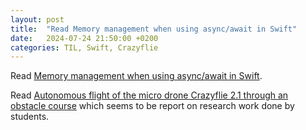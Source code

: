 ```yaml
---
layout: post
title:  "Read Memory management when using async/await in Swift"
date:   2024-07-24 21:50:00 +0200
categories: TIL, Swift, Crazyflie
---
```

Read [Memory management when using async/await in Swift](https://www.swiftbysundell.com/articles/memory-management-when-using-async-await/).

Read [Autonomous flight of the micro drone Crazyflie 2.1 through an obstacle course](/assets/docs/Autonomous%20flight%20of%20the%20micro%20drone%20Crazyflie%202.1%20through%20an%20obstacle%20course.pdf) which seems to be report on research work done by students.
